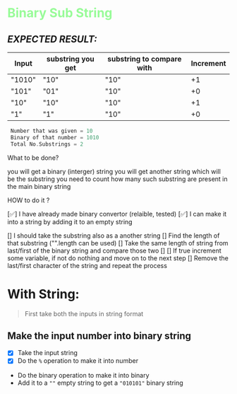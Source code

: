 # <span style="color:#98FB98"> Binary Sub String </span>
## *EXPECTED RESULT:*

 |Input   | substring you get | substring to compare with | Increment |
 |--------|-------------------|---------------------------|-----------|
 |"1010"  | "10"              | "10"                      | +1        |
 |"101"   | "01"              | "10"                      | +0        |
 |"10"    | "10"              | "10"                      | +1        |
 |"1"     | "1"               | "10"                      | +0        |

```c
 Number that was given = 10
 Binary of that number = 1010
 Total No.Substrings = 2
```
What to be done?

you will get a binary (interger) string
you will get another string which will be the substring
you need to count how many such substring are present in the main binary string

HOW to do it ?

[✅] I have already made binary convertor (relaible, tested)
[✅] I can make it into a string by adding it to an empty string 

[] I should take the substring also as a another string 
[] Find the length of that substring ("".length can be used)
[] Take the same length of string from last/first of the binary string and compare those two
  []
[] If true increment some variable, if not do nothing and move on to the next step
[] Remove the last/first character of the string and repeat the process



# With String:

> First take both the inputs in string format

## Make the input number into binary string

- [x] Take the input string
- [x] Do the `%` operation to make it into number
- Do the binary operation to make it into binary
- Add it to a `""` empty string to get a `"010101"` binary string
